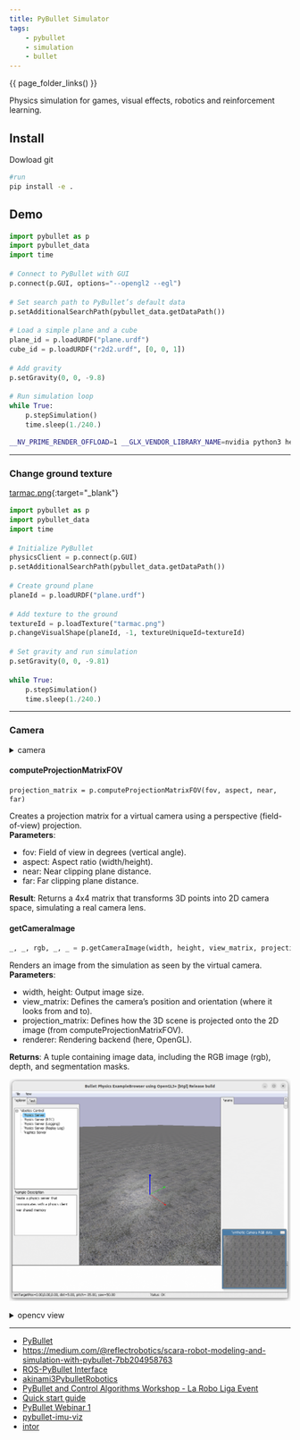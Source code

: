 ```yaml
---
title: PyBullet Simulator
tags:
    - pybullet
    - simulation
    - bullet
---
```


{{ page_folder_links() }}

Physics simulation for games, visual effects, robotics and reinforcement learning.

## Install
Dowload git

```bash
#run
pip install -e .
```

## Demo

```python title="hello.py"
import pybullet as p
import pybullet_data
import time

# Connect to PyBullet with GUI
p.connect(p.GUI, options="--opengl2 --egl")

# Set search path to PyBullet’s default data
p.setAdditionalSearchPath(pybullet_data.getDataPath())

# Load a simple plane and a cube
plane_id = p.loadURDF("plane.urdf")
cube_id = p.loadURDF("r2d2.urdf", [0, 0, 1])

# Add gravity
p.setGravity(0, 0, -9.8)

# Run simulation loop
while True:
    p.stepSimulation()
    time.sleep(1./240.)


```

```bash title="force opengl run on nvidia"
__NV_PRIME_RENDER_OFFLOAD=1 __GLX_VENDOR_LIBRARY_NAME=nvidia python3 hello.py
```

---

### Change ground texture

[tarmac.png](http://models.gazebosim.org/asphalt_plane/materials/textures/tarmac.png){:target="_blank"}


```python
import pybullet as p
import pybullet_data
import time

# Initialize PyBullet
physicsClient = p.connect(p.GUI)
p.setAdditionalSearchPath(pybullet_data.getDataPath())

# Create ground plane
planeId = p.loadURDF("plane.urdf")

# Add texture to the ground
textureId = p.loadTexture("tarmac.png")
p.changeVisualShape(planeId, -1, textureUniqueId=textureId)

# Set gravity and run simulation
p.setGravity(0, 0, -9.81)

while True:
    p.stepSimulation()
    time.sleep(1./240.)
```

---

### Camera

<details>
    <summary>camera</summary>

```python
--8<-- "docs/Simulation/PyBullet/code/camera.py"
```
</details>


#### computeProjectionMatrixFOV
```
projection_matrix = p.computeProjectionMatrixFOV(fov, aspect, near, far)
```

Creates a projection matrix for a virtual camera using a perspective (field-of-view) projection.  
**Parameters**:

- fov: Field of view in degrees (vertical angle).
- aspect: Aspect ratio (width/height).
- near: Near clipping plane distance.
- far: Far clipping plane distance.

**Result**:
Returns a 4x4 matrix that transforms 3D points into 2D camera space, simulating a real camera lens.
</details>

#### getCameraImage
```python
_, _, rgb, _, _ = p.getCameraImage(width, height, view_matrix, projection_matrix, renderer=p.ER_BULLET_HARDWARE_OPENGL)
```

Renders an image from the simulation as seen by the virtual camera.
**Parameters**:

- width, height: Output image size.
- view_matrix: Defines the camera’s position and orientation (where it looks from and to).
- projection_matrix: Defines how the 3D scene is projected onto the 2D image (from computeProjectionMatrixFOV).
- renderer: Rendering backend (here, OpenGL).

**Returns**:
A tuple containing image data, including the RGB image (rgb), depth, and segmentation masks.

![alt text](images/sim_camera.png)


<details>
    <summary>opencv view</summary>

```python
--8<-- "docs/Simulation/PyBullet/code/opencv.py"
```
</details>



---
- [PyBullet](https://simulately.wiki/docs/category/pybullet)
- https://medium.com/@reflectrobotics/scara-robot-modeling-and-simulation-with-pybullet-7bb204958763
- [ROS-PyBullet Interface](https://ros-pybullet.github.io/ros_pybullet_interface/)
- [ akinami3PybulletRobotics ](https://github.com/akinami3/PybulletRobotics)
- [PyBullet and Control Algorithms Workshop - La Robo Liga Event ](https://www.youtube.com/watch?v=RkHvUSGgw6Q)
- [Quick start guide](https://raw.githubusercontent.com/bulletphysics/bullet3/master/docs/pybullet_quickstartguide.pdf)
- [PyBullet Webinar 1](https://github.com/reflectrobotics/webinar/blob/master/robot.py)
- [pybullet-imu-viz](https://github.com/robofoundry/pybullet-imu-viz/tree/main)
- [intor](https://github.com/assadollahi/pyBulletIntro)